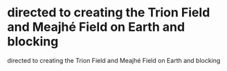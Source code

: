 # directed to creating the Trion Field and Meajhé Field on Earth and blocking

directed to creating the Trion Field and Meajhé Field on Earth and blocking